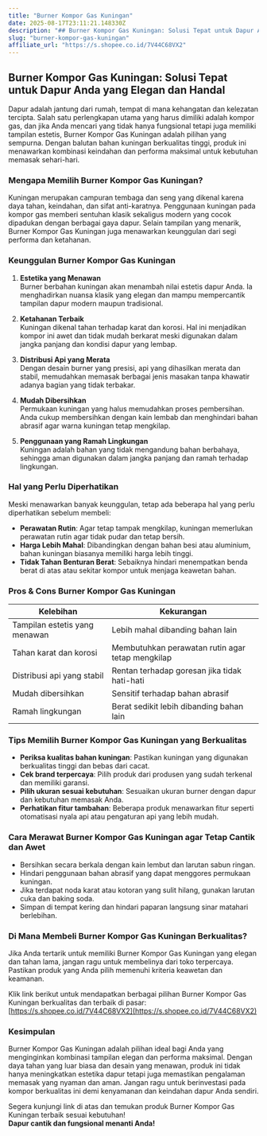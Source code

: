 ```yaml
---
title: "Burner Kompor Gas Kuningan"
date: 2025-08-17T23:11:21.148330Z
description: "## Burner Kompor Gas Kuningan: Solusi Tepat untuk Dapur Anda yang Elegan dan Handal..."
slug: "burner-kompor-gas-kuningan"
affiliate_url: "https://s.shopee.co.id/7V44C68VX2"
---
```

## Burner Kompor Gas Kuningan: Solusi Tepat untuk Dapur Anda yang Elegan dan Handal

Dapur adalah jantung dari rumah, tempat di mana kehangatan dan kelezatan tercipta. Salah satu perlengkapan utama yang harus dimiliki adalah kompor gas, dan jika Anda mencari yang tidak hanya fungsional tetapi juga memiliki tampilan estetis, Burner Kompor Gas Kuningan adalah pilihan yang sempurna. Dengan balutan bahan kuningan berkualitas tinggi, produk ini menawarkan kombinasi keindahan dan performa maksimal untuk kebutuhan memasak sehari-hari.

### Mengapa Memilih Burner Kompor Gas Kuningan?

Kuningan merupakan campuran tembaga dan seng yang dikenal karena daya tahan, keindahan, dan sifat anti-karatnya. Penggunaan kuningan pada kompor gas memberi sentuhan klasik sekaligus modern yang cocok dipadukan dengan berbagai gaya dapur. Selain tampilan yang menarik, Burner Kompor Gas Kuningan juga menawarkan keunggulan dari segi performa dan ketahanan.

### Keunggulan Burner Kompor Gas Kuningan

1. **Estetika yang Menawan**  
 Burner berbahan kuningan akan menambah nilai estetis dapur Anda. Ia menghadirkan nuansa klasik yang elegan dan mampu mempercantik tampilan dapur modern maupun tradisional.

2. **Ketahanan Terbaik**  
Kuningan dikenal tahan terhadap karat dan korosi. Hal ini menjadikan kompor ini awet dan tidak mudah berkarat meski digunakan dalam jangka panjang dan kondisi dapur yang lembap.

3. **Distribusi Api yang Merata**  
Dengan desain burner yang presisi, api yang dihasilkan merata dan stabil, memudahkan memasak berbagai jenis masakan tanpa khawatir adanya bagian yang tidak terbakar.

4. **Mudah Dibersihkan**  
Permukaan kuningan yang halus memudahkan proses pembersihan. Anda cukup membersihkan dengan kain lembab dan menghindari bahan abrasif agar warna kuningan tetap mengkilap.

5. **Penggunaan yang Ramah Lingkungan**  
Kuningan adalah bahan yang tidak mengandung bahan berbahaya, sehingga aman digunakan dalam jangka panjang dan ramah terhadap lingkungan.

### Hal yang Perlu Diperhatikan

Meski menawarkan banyak keunggulan, tetap ada beberapa hal yang perlu diperhatikan sebelum membeli:

- **Perawatan Rutin**: Agar tetap tampak mengkilap, kuningan memerlukan perawatan rutin agar tidak pudar dan tetap bersih.
- **Harga Lebih Mahal**: Dibandingkan dengan bahan besi atau aluminium, bahan kuningan biasanya memiliki harga lebih tinggi.
- **Tidak Tahan Benturan Berat**: Sebaiknya hindari menempatkan benda berat di atas atau sekitar kompor untuk menjaga keawetan bahan.

### Pros & Cons Burner Kompor Gas Kuningan

| **Kelebihan**                          | **Kekurangan**                                         |
|----------------------------------------|--------------------------------------------------------|
| Tampilan estetis yang menawan        | Lebih mahal dibanding bahan lain                     |
| Tahan karat dan korosi               | Membutuhkan perawatan rutin agar tetap mengkilap    |
| Distribusi api yang stabil           | Rentan terhadap goresan jika tidak hati-hati           |
| Mudah dibersihkan                    | Sensitif terhadap bahan abrasif                     |
| Ramah lingkungan                     | Berat sedikit lebih dibanding bahan lain             |

### Tips Memilih Burner Kompor Gas Kuningan yang Berkualitas

- **Periksa kualitas bahan kuningan**: Pastikan kuningan yang digunakan berkualitas tinggi dan bebas dari cacat.
- **Cek brand terpercaya**: Pilih produk dari produsen yang sudah terkenal dan memiliki garansi.
- **Pilih ukuran sesuai kebutuhan**: Sesuaikan ukuran burner dengan dapur dan kebutuhan memasak Anda.
- **Perhatikan fitur tambahan**: Beberapa produk menawarkan fitur seperti otomatisasi nyala api atau pengaturan api yang lebih mudah.

### Cara Merawat Burner Kompor Gas Kuningan agar Tetap Cantik dan Awet

- Bersihkan secara berkala dengan kain lembut dan larutan sabun ringan.
- Hindari penggunaan bahan abrasif yang dapat menggores permukaan kuningan.
- Jika terdapat noda karat atau kotoran yang sulit hilang, gunakan larutan cuka dan baking soda.
- Simpan di tempat kering dan hindari paparan langsung sinar matahari berlebihan.

### Di Mana Membeli Burner Kompor Gas Kuningan Berkualitas?

Jika Anda tertarik untuk memiliki Burner Kompor Gas Kuningan yang elegan dan tahan lama, jangan ragu untuk membelinya dari toko terpercaya. Pastikan produk yang Anda pilih memenuhi kriteria keawetan dan keamanan.

Klik link berikut untuk mendapatkan berbagai pilihan Burner Kompor Gas Kuningan berkualitas dan terbaik di pasar: [https://s.shopee.co.id/7V44C68VX2](https://s.shopee.co.id/7V44C68VX2)

### Kesimpulan

Burner Kompor Gas Kuningan adalah pilihan ideal bagi Anda yang menginginkan kombinasi tampilan elegan dan performa maksimal. Dengan daya tahan yang luar biasa dan desain yang menawan, produk ini tidak hanya meningkatkan estetika dapur tetapi juga memastikan pengalaman memasak yang nyaman dan aman. Jangan ragu untuk berinvestasi pada kompor berkualitas ini demi kenyamanan dan keindahan dapur Anda sendiri.

Segera kunjungi link di atas dan temukan produk Burner Kompor Gas Kuningan terbaik sesuai kebutuhan!  
**Dapur cantik dan fungsional menanti Anda!**